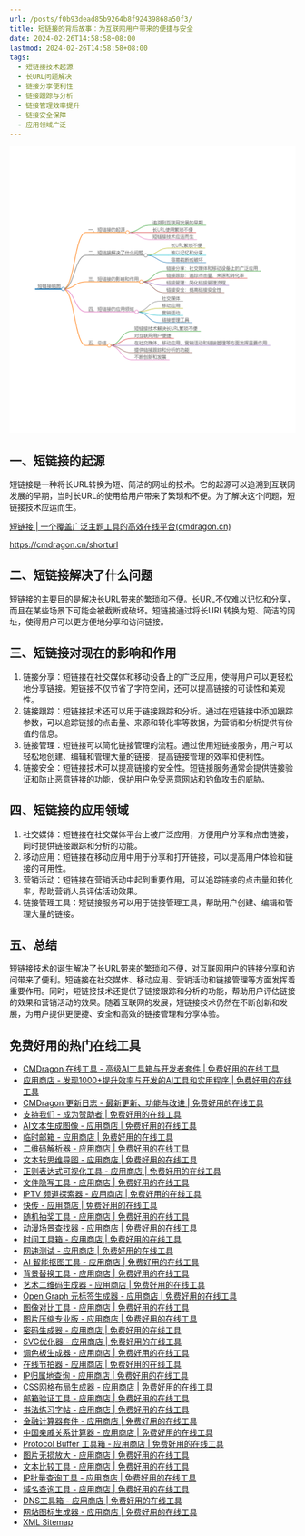 ```yaml
---
url: /posts/f0b93dead85b9264b8f92439868a50f3/
title: 短链接的背后故事：为互联网用户带来的便捷与安全
date: 2024-02-26T14:58:58+08:00
lastmod: 2024-02-26T14:58:58+08:00
tags:
  - 短链接技术起源
  - 长URL问题解决
  - 链接分享便利性
  - 链接跟踪与分析
  - 链接管理效率提升
  - 链接安全保障
  - 应用领域广泛
---
```



<img src="/images/2024_02_26 15_01_01.png" title="2024_02_26 15_01_01.png" alt="2024_02_26 15_01_01.png"/>

## 一、短链接的起源

短链接是一种将长URL转换为短、简洁的网址的技术。它的起源可以追溯到互联网发展的早期，当时长URL的使用给用户带来了繁琐和不便。为了解决这个问题，短链接技术应运而生。

[短链接 | 一个覆盖广泛主题工具的高效在线平台(cmdragon.cn)](https://cmdragon.cn/shorturl)

https://cmdragon.cn/shorturl

## 二、短链接解决了什么问题

短链接的主要目的是解决长URL带来的繁琐和不便。长URL不仅难以记忆和分享，而且在某些场景下可能会被截断或破坏。短链接通过将长URL转换为短、简洁的网址，使得用户可以更方便地分享和访问链接。

## 三、短链接对现在的影响和作用

1. 链接分享：短链接在社交媒体和移动设备上的广泛应用，使得用户可以更轻松地分享链接。短链接不仅节省了字符空间，还可以提高链接的可读性和美观性。
2. 链接跟踪：短链接技术还可以用于链接跟踪和分析。通过在短链接中添加跟踪参数，可以追踪链接的点击量、来源和转化率等数据，为营销和分析提供有价值的信息。
3. 链接管理：短链接可以简化链接管理的流程。通过使用短链接服务，用户可以轻松地创建、编辑和管理大量的链接，提高链接管理的效率和便利性。
4. 链接安全：短链接技术可以提高链接的安全性。短链接服务通常会提供链接验证和防止恶意链接的功能，保护用户免受恶意网站和钓鱼攻击的威胁。

## 四、短链接的应用领域

1. 社交媒体：短链接在社交媒体平台上被广泛应用，方便用户分享和点击链接，同时提供链接跟踪和分析的功能。
2. 移动应用：短链接在移动应用中用于分享和打开链接，可以提高用户体验和链接的可用性。
3. 营销活动：短链接在营销活动中起到重要作用，可以追踪链接的点击量和转化率，帮助营销人员评估活动效果。
4. 链接管理工具：短链接服务可以用于链接管理工具，帮助用户创建、编辑和管理大量的链接。

## 五、总结

短链接技术的诞生解决了长URL带来的繁琐和不便，对互联网用户的链接分享和访问带来了便利。短链接在社交媒体、移动应用、营销活动和链接管理等方面发挥着重要作用。同时，短链接技术还提供了链接跟踪和分析的功能，帮助用户评估链接的效果和营销活动的效果。随着互联网的发展，短链接技术仍然在不断创新和发展，为用户提供更便捷、安全和高效的链接管理和分享体验。

## 免费好用的热门在线工具

- [CMDragon 在线工具 - 高级AI工具箱与开发者套件 | 免费好用的在线工具](https://tools.cmdragon.cn/zh)
- [应用商店 - 发现1000+提升效率与开发的AI工具和实用程序 | 免费好用的在线工具](https://tools.cmdragon.cn/zh/apps?category=trending)
- [CMDragon 更新日志 - 最新更新、功能与改进 | 免费好用的在线工具](https://tools.cmdragon.cn/zh/changelog)
- [支持我们 - 成为赞助者 | 免费好用的在线工具](https://tools.cmdragon.cn/zh/sponsor)
- [AI文本生成图像 - 应用商店 | 免费好用的在线工具](https://tools.cmdragon.cn/zh/apps/text-to-image-ai)
- [临时邮箱 - 应用商店 | 免费好用的在线工具](https://tools.cmdragon.cn/zh/apps/temp-email)
- [二维码解析器 - 应用商店 | 免费好用的在线工具](https://tools.cmdragon.cn/zh/apps/qrcode-parser)
- [文本转思维导图 - 应用商店 | 免费好用的在线工具](https://tools.cmdragon.cn/zh/apps/text-to-mindmap)
- [正则表达式可视化工具 - 应用商店 | 免费好用的在线工具](https://tools.cmdragon.cn/zh/apps/regex-visualizer)
- [文件隐写工具 - 应用商店 | 免费好用的在线工具](https://tools.cmdragon.cn/zh/apps/steganography-tool)
- [IPTV 频道探索器 - 应用商店 | 免费好用的在线工具](https://tools.cmdragon.cn/zh/apps/iptv-explorer)
- [快传 - 应用商店 | 免费好用的在线工具](https://tools.cmdragon.cn/zh/apps/snapdrop)
- [随机抽奖工具 - 应用商店 | 免费好用的在线工具](https://tools.cmdragon.cn/zh/apps/lucky-draw)
- [动漫场景查找器 - 应用商店 | 免费好用的在线工具](https://tools.cmdragon.cn/zh/apps/anime-scene-finder)
- [时间工具箱 - 应用商店 | 免费好用的在线工具](https://tools.cmdragon.cn/zh/apps/time-toolkit)
- [网速测试 - 应用商店 | 免费好用的在线工具](https://tools.cmdragon.cn/zh/apps/speed-test)
- [AI 智能抠图工具 - 应用商店 | 免费好用的在线工具](https://tools.cmdragon.cn/zh/apps/background-remover)
- [背景替换工具 - 应用商店 | 免费好用的在线工具](https://tools.cmdragon.cn/zh/apps/background-replacer)
- [艺术二维码生成器 - 应用商店 | 免费好用的在线工具](https://tools.cmdragon.cn/zh/apps/artistic-qrcode)
- [Open Graph 元标签生成器 - 应用商店 | 免费好用的在线工具](https://tools.cmdragon.cn/zh/apps/open-graph-generator)
- [图像对比工具 - 应用商店 | 免费好用的在线工具](https://tools.cmdragon.cn/zh/apps/image-comparison)
- [图片压缩专业版 - 应用商店 | 免费好用的在线工具](https://tools.cmdragon.cn/zh/apps/image-compressor)
- [密码生成器 - 应用商店 | 免费好用的在线工具](https://tools.cmdragon.cn/zh/apps/password-generator)
- [SVG优化器 - 应用商店 | 免费好用的在线工具](https://tools.cmdragon.cn/zh/apps/svg-optimizer)
- [调色板生成器 - 应用商店 | 免费好用的在线工具](https://tools.cmdragon.cn/zh/apps/color-palette)
- [在线节拍器 - 应用商店 | 免费好用的在线工具](https://tools.cmdragon.cn/zh/apps/online-metronome)
- [IP归属地查询 - 应用商店 | 免费好用的在线工具](https://tools.cmdragon.cn/zh/apps/ip-geolocation)
- [CSS网格布局生成器 - 应用商店 | 免费好用的在线工具](https://tools.cmdragon.cn/zh/apps/css-grid-layout)
- [邮箱验证工具 - 应用商店 | 免费好用的在线工具](https://tools.cmdragon.cn/zh/apps/email-validator)
- [书法练习字帖 - 应用商店 | 免费好用的在线工具](https://tools.cmdragon.cn/zh/apps/calligraphy-practice)
- [金融计算器套件 - 应用商店 | 免费好用的在线工具](https://tools.cmdragon.cn/zh/apps/finance-calculator-suite)
- [中国亲戚关系计算器 - 应用商店 | 免费好用的在线工具](https://tools.cmdragon.cn/zh/apps/chinese-kinship-calculator)
- [Protocol Buffer 工具箱 - 应用商店 | 免费好用的在线工具](https://tools.cmdragon.cn/zh/apps/protobuf-toolkit)
- [图片无损放大 - 应用商店 | 免费好用的在线工具](https://tools.cmdragon.cn/zh/apps/image-upscaler)
- [文本比较工具 - 应用商店 | 免费好用的在线工具](https://tools.cmdragon.cn/zh/apps/text-compare)
- [IP批量查询工具 - 应用商店 | 免费好用的在线工具](https://tools.cmdragon.cn/zh/apps/ip-batch-lookup)
- [域名查询工具 - 应用商店 | 免费好用的在线工具](https://tools.cmdragon.cn/zh/apps/domain-finder)
- [DNS工具箱 - 应用商店 | 免费好用的在线工具](https://tools.cmdragon.cn/zh/apps/dns-toolkit)
- [网站图标生成器 - 应用商店 | 免费好用的在线工具](https://tools.cmdragon.cn/zh/apps/favicon-generator)
- [XML Sitemap](https://tools.cmdragon.cn/sitemap_index.xml)
